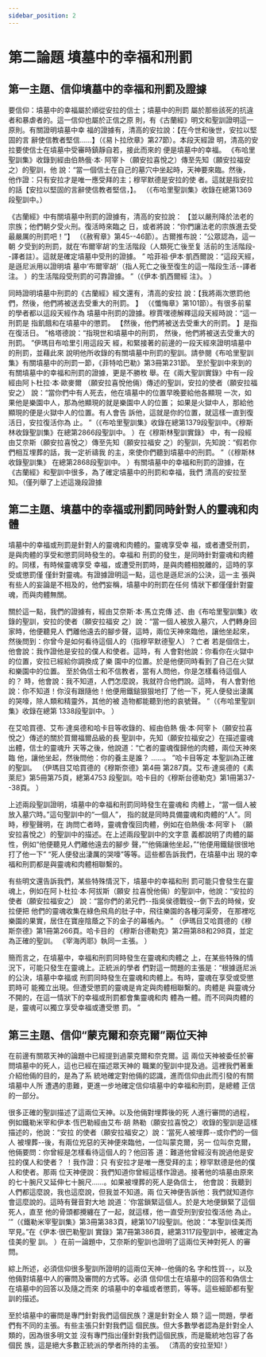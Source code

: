 ```yaml
---
sidebar_position: 2
---
```


# 第二論題 墳墓中的幸福和刑罰

## 第一主題、信仰墳墓中的幸福和刑罰及證據

要信仰：墳墓中的幸福屬於順從安拉的信士；墳墓中的刑罰
屬於那些該死的抗違者和暴虐者的。這一信仰也屬於正信之原
則，有《古蘭經》明文和聖訓證明這一原則。有關證明墳墓中幸
福的證據有，清高的安拉說：【在今世和後世，安拉以堅固的言
辭使信教者堅信……】（《易卜拉欣章》第27節）。本段天經證
明，清高的安拉要使信士在墳墓中受審時鎮靜自若，接此而來的
便是墳墓中的幸福。 《布哈里聖訓集》收錄到經由伯熱俄·本·
阿宰卜（願安拉喜悅之）傳至先知（願安拉福安之）的聖訓，他
說：“當一個信士在自己的墓穴中坐起時，天神要來臨。然後，
他作證：只有安拉才是唯一應受拜的主；穆罕默德是安拉的使
者。這就是指安拉的話【安拉以堅固的言辭使信教者堅信，】。
（《布哈里聖訓集》收錄在總第1369段聖訓中。）

《古蘭經》中有關墳墓中刑罰的證據有，清高的安拉說：
【並以嚴刑降於法老的宗族；他們朝夕受火刑。復活時來臨之
日，或者將說：“你們讓法老的宗族進去受最嚴厲的刑罰吧！”】
（《赦宥章》第45--46節）。古爾推布說：“公眾認為，這一朝
夕受到的刑罰，就在‘布爾宰胡’的生活階段（人類死亡後至复
活前的生活階段--譯者註）。這就是確定墳墓中受刑的證據。 ”
哈菲祖·伊本·凱西爾說：“這段天經，是遜尼派用以證明墳
墓中‘布爾宰胡’（指人死亡之後至復生的這一階段生活--譯者
注。 ）的生活階段受刑罰的可靠證據。 ”（《伊本·凱西爾經
注》。 ）

同時證明墳墓中刑罰的《古蘭經》經文還有，清高的安拉
說：【我將兩次懲罰他們，然後，他們將被送去受重大的刑罰。 】
（《懺悔章》第101節）。有很多前輩的學者都以這段天經作為
墳墓中刑罰的證據。穆賈嘿德解釋這段天經時說：“這一刑罰是
指飢餓和在墳墓中的懲罰。 【然後，他們將被送去受重大的刑罰。 】是指在復活日。 ”格塔德說：“指現世和墳墓中的刑罰，
然後，他們將被送去受重大的刑罰。 ”伊瑪目布哈里引用這段天
經，和緊接著的前邊的一段天經來證明墳墓中的刑罰，並藉此來
說明他所收錄的有關墳墓中刑罰的聖訓。請參閱《布哈里聖訓
集》有關墳墓中的刑罰一節，《菲特哈巴勒》第3冊第231節。
至於聖訓中來到的有關墳墓中的幸福和刑罰的證據，更是不勝枚
舉。在《兩大聖訓實錄》中有一段經由阿卜杜拉·本·歐麥爾
（願安拉喜悅他倆）傳述的聖訓，安拉的使者（願安拉福安之）
說：“當你們中有人死去，他在墳墓中的位置早晚要給他各顯現
一次，如果他是樂園中人，那為他顯現的就是樂園中人的位置；
如果是火獄中人，那給他顯現的便是火獄中人的位置。有人會告
訴他，這就是你的位置，就這樣一直到復活日，安拉復活你為
止。 ”（《布哈里聖訓集》收錄在總第1379段聖訓中。《穆斯
林收錄聖訓集》在總第2866段聖訓中。 ）在《穆斯林聖訓實錄》
中，有一段經由艾奈斯（願安拉喜悅之）傳至先知（願安拉福安
之）的聖訓，先知說：“假若你們相互埋葬的話，我一定祈禱我
的主，來使你們聽到墳墓中的刑罰。 ”（《穆斯林收錄聖訓集》
在總第2868段聖訓中。 ）有關墳墓中的幸福和刑罰的證據，在
《古蘭經》和聖訓中很多，為了確定墳墓中的刑罰和幸福，我們
清高的安拉至知。（僅列舉了上述這幾段證據

## 第二主題、墳墓中的幸福或刑罰同時針對人的靈魂和肉體

墳墓中的幸福或刑罰是針對人的靈魂和肉體的。靈魂享受幸
福，或者遭受刑罰，是與肉體的享受和懲罰同時發生的。幸福和
刑罰的發生，是同時針對靈魂和肉體的。同樣，有時候靈魂享受
幸福，或遭受刑罰時，是與肉體相脫離的，這時的享受或懲罰僅
僅針對靈魂。有證據證明這一點，這也是遜尼派的公決，這一主
張與有些人的妄論是不相及的，他們妄稱，墳墓中的刑罰在任何
情狀下都僅僅針對靈魂，而與肉體無關。

關於這一點，我們的證據有，經由艾奈斯·本·馬立克傳
述、由《布哈里聖訓集》收錄的聖訓，安拉的使者（願安拉福安
之）說：“當一個人被放入墓穴，人們轉身回家時，他便聽見人
們離他遠去的腳步聲，這時，兩位天神來臨他，讓他坐起來，然後問到：你曾今是如何看待這個人的（指穆罕默德聖人）？亡者
若是個信士，他會說：我作證他是安拉的僕人和使者。這時，有
人會對他說：你看你在火獄中的位置，安拉已經給你調換成了樂
園中的位置。於是他便同時看到了自己在火獄和樂園中的位置。
至於偽信士和不信教者，當有人問他，你是怎樣看待這個人的？
時，他會說：我不知道，人們怎麼說，我就符合他們說。這時，
有人會對他說：你不知道！你沒有跟隨他！他便用鐵鎚狠狠地打
了他一下，死人便發出淒厲的哭嚎，除人類和精靈外，其他的被
造物都能聽到他的哀號聲。 ”（《布哈里聖訓集》收錄在總第
1338段聖訓中。 ）

在艾哈買德、艾布·達吳德和哈卡目等收錄的、經由伯熱
俄·本·阿宰卜（願安拉喜悅之）傳述的關於買爾福爾品級的長
聖訓中，先知（願安拉福安之）在描述靈魂出體，信士的靈魂升
天等之後，他說道：“亡者的靈魂復歸他的肉體，兩位天神來臨
他，讓他坐起，然後問他：你的養主是誰？ ……。 ”哈卡目等定
本聖訓為正確的聖訓。 （伊瑪目艾哈買德的《穆斯奈德》第4冊
第287頁。艾布·達吳德的《素萊尼》第5冊第75頁，總第4753
段聖訓。哈卡目的《穆斯台德勒克》第1冊第37--38頁。 ）

上述兩段聖訓證明，墳墓中的幸福和刑罰同時發生在靈魂和
肉體上，“當一個人被放入墓穴時。”這句聖訓中的“一個人”，
指的就是同時具備靈魂和肉體的“人”。同時，穆聖聲明，在
詢問亡者時，靈魂會復回肉體，例如在伯熱俄·本·阿宰卜
（願安拉喜悅之）的聖訓中的描述。在上述兩段聖訓中的文字意
義都說明了肉體的屬性，例如“他便聽見人們離他遠去的腳步
聲，”“他倆讓他坐起，”“他便用鐵鎚很很地打了他一下”
“死人便發出淒厲的哭嚎”等等。這些都告訴我們，在墳墓中出
現的幸福和刑罰都是與靈魂和肉體相聯繫的。

有些明文還告訴我們，某些特殊情況下，墳墓中的幸福和刑
罰可能只會發生在靈魂上，例如在阿卜杜拉·本·阿拔斯（願安
拉喜悅他倆）的聖訓中，他說：“安拉的使者（願安拉福安之）
說：“當你們的弟兄們--指吳侯德戰役--倒下去的時候，安拉便把
他們的靈魂收集在綠色飛鳥的肚子中，飛往樂園的各種河渠旁，
在那裡吃樂園的果實，居住在寶座陰蔭之下的金子的幕帳內。 ”
（伊瑪目艾哈買德的《穆斯奈德》第1冊第266頁。哈卡目的
《穆斯台德勒克》第2冊第88和298頁，並定為正確的聖訓。
《宰海丙耶》執同一主張。 ）

簡而言之，在墳墓中，幸福和刑罰同時發生在靈魂和肉體之
上，在某些特殊的情況下，可能只發生在靈魂上。正統派的學者
們對這一問題的主張是：“根據遜尼派的公決，墳墓中幸福或
刑罰同時發生在靈魂和肉體上。有時，靈魂在享受或受懲罰時可
能獨立出現。但遭受懲罰的靈魂是肯定與肉體相聯繫的。肉體是
與靈魂分不開的，在這一情狀下的幸福或刑罰都會集靈魂和肉
體為一體。而不同與肉體的是，靈魂可以獨立享受幸福或遭受懲
罰。 ”

## 第三主題、信仰“蒙克爾和奈克爾”兩位天神

在前邊有關眾天神的論題中已經提到過蒙克爾和奈克爾。這
兩位天神被委任於審問墳墓中的死人，這也已經在描述眾天神的
職業的聖訓中提及過。這裡我們著重介紹他倆的目的，是為了系
統地確定對他倆的認識，進而信仰由此而引發的有關墳墓中人所
遭遇的患難，更進一步地確定信仰墳墓中的幸福和刑罰，是總體
正信的一部分。

很多正確的聖訓描述了這兩位天神。以及他倆對埋葬後的死
人進行審問的過程，例如鐵勒米宰和伊本·恆巴勒經由艾布·胡
熱勒（願安拉喜悅之）收錄的聖訓是這樣描述的，他說：“安拉
的使者（願安拉福安之）說：‘當死人被埋葬--或你們的一個人
被埋葬--後，有兩位兇惡的天神便來臨他，一位叫蒙克爾，另一
位叫奈克爾，他倆要問：你曾經是怎樣看待這個人的？他回答
道：難道他曾經沒有說過他是安拉的僕人和使者？ ！我作證：只
有安拉才是唯一應受拜的主；穆罕默德是他的僕人和使者。那兩
位天神便說：我們知道你曾經這樣作證過。接著他的墳墓由原來
的七十腕尺又延伸七十腕尺……。如果被埋葬的死人是偽信士，
他會說：我聽到人們都這麼說，我也這麼說，但我並不知道。兩
位天神便告訴他：我們就知道你會這麼說的。這時有聲音對大地
說道：‘你當鎖緊這個人。於是大地便鎖緊了這個死人，直至
他的骨頭都攪纏在了一起，就這樣，他一直受刑到安拉復活他
為止。 ’”（《鐵勒米宰聖訓集》第3冊第383頁，總第1071段聖訓。他說：“本聖訓佳美而罕見。”在《伊本·很巴勒聖訓
實錄》第7冊第386頁，總第3117段聖訓中，被確定為佳美的聖
訓。 ）在前一論題中，艾奈斯的聖訓也證明了這兩位天神對死人
的審問。

綜上所述，必須信仰很多聖訓所證明的這兩位天神--他倆的名
字和性質--，以及他倆對墳墓中人的審問及審問的方式等。必須
信仰信士在墳墓中的回答和偽信士在墳墓中的回答以及隨之而來
的墳墓中的幸福或者懲罰，等等。這些細節都有聖訓的描述。

至於墳墓中的審問是專門針對我們這個民族？還是針對全人
類？這一問題，學者們有不同的主張。有些主張只針對我們這
個民族。但大多數學者認為是針對全人類的，因為很多明文並
沒有專門指出僅針對我們這個民族，而是籠統地包容了各個民
族，這是絕大多數正統派的學者所持的主張。 （清高的安拉至知! ）